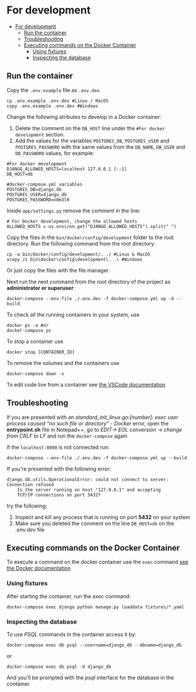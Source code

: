 # For development

- [For development](#for-development)
  - [Run the container](#run-the-container)
  - [Troubleshooting](#troubleshooting)
  - [Executing commands on the Docker Container](#executing-commands-on-the-docker-container)
    - [Using fixtures](#using-fixtures)
    - [Inspecting the database](#inspecting-the-database)

## Run the container

Copy the `.env.example` file as `.env.dev`.

```
cp .env.example .env.dev #Linux / MacOS
copy .env.example .env.dev #Windows
```

Change the following atributes to develop in a Docker container:

1. Delete the comment on the `DB_HOST` line under the `#For docker development` section.
2. Add the values for the variables `POSTGRES_DB`, `POSTGRES_USER` and `POSTGRES_PASSWORD` with the same values from the `DB_NAME`, `DB_USER` and `DB_PASSWORD` values, for example:

```
#For docker development
DJANGO_ALLOWED_HOSTS=localhost 127.0.0.1 [::1]
DB_HOST=db

#docker-compose.yml variables
POSTGRES_DB=django_db
POSTGRES_USER=django_db
POSTGRES_PASSWORD=n0m3l0
```

Inside `app/settings.py` remove the comment in the line:

```
# For Docker development, change the allowed hosts
ALLOWED_HOSTS = os.environ.get("DJANGO_ALLOWED_HOSTS").split(" ")
```

Copy the files in the `bin/docker/config/development` folder to the root directory. Run the following command from the root directory:

```
cp -a bin/docker/config/development/. ./ #Linux & MacOS
xcopy /s bin\docker\config\development\. .\ #Windows
```

Or just copy the files with the file manager.

Next run the next command from the root directory of the project as **administrator or superuser**:

```
docker-compose --env-file ./.env.dev -f docker-compose.yml up -d --build
```

To check all the running containers in your system, use

```
docker ps -a #or
docker-compose ps
```

To stop a container use

```
docker stop [CONTAINER_ID]
```

To remove the volumes and the containers use

```
docker-compose down -v
```

To edit code live from a container see [the VSCode documentation](https://code.visualstudio.com/docs/remote/containers)

## Troubleshooting

If you are presented with an _standard_init_linux.go:[number]: exec user process caused “no such file or directory” - Docker_ error, open the **entrypoint.sh** file in Notepad++, go to _EDIT-> EOL conversion -> change from CRLF to LF_ and run the `docker-compose` again

If the `localhost:8000` is not connected run:

```
docker-compose --env-file ./.env.dev -f docker-compose.yml up --build
```

If you're presented with the following error:

```
django.db.utils.OperationalError: could not connect to server: Connection refused
    Is the server running on host "127.0.0.1" and accepting
    TCP/IP connections on port 5432?
```

try the following:

1. Inspect and kill any process that is running on port **5432** on your system
2. Make sure you deleted the comment on the line `DB_HOST=db` on the _.env.dev_ file

## Executing commands on the Docker Container

To execute a command on the docker container use the `exec` command [see the Docker documentation](https://docs.docker.com/engine/reference/commandline/exec/)

### Using fixtures

After starting the container, run the _exec_ command:

`docker-compose exec django python manage.py loaddata fixtures/*.yaml`

### Inspecting the database

To use _PSQL_ commands in the container access it by:

`docker-compose exec db psql --username=django_db --dbname=django_db`

or

`docker-compose exec db psql -U django_db`

And you'll be prompted with the _psql_ interface for the database in the container.

